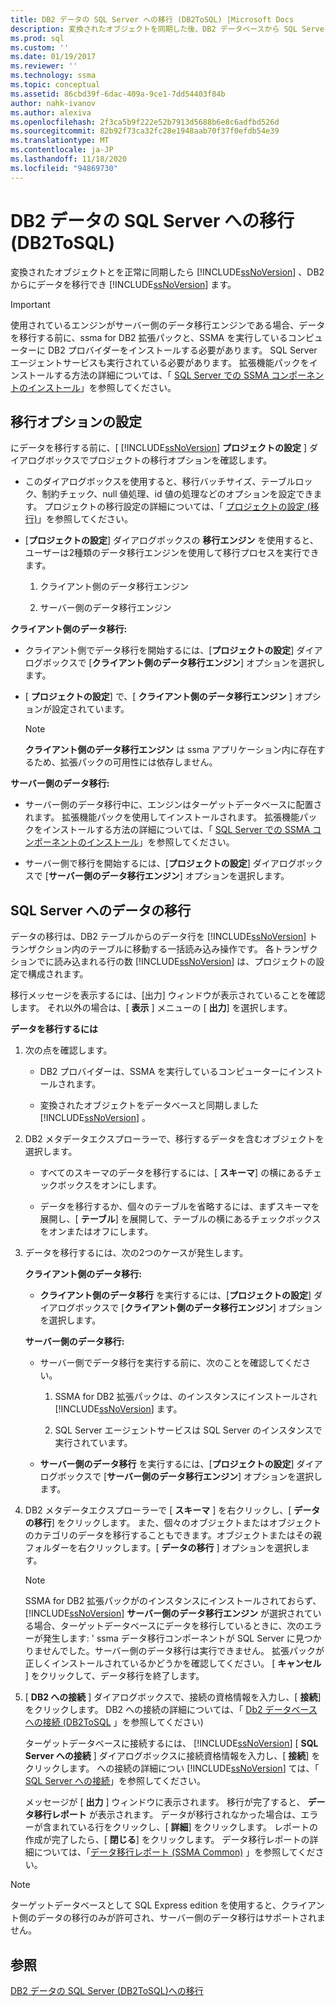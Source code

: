 ```yaml
---
title: DB2 データの SQL Server への移行 (DB2ToSQL) |Microsoft Docs
description: 変換されたオブジェクトを同期した後、DB2 データベースから SQL Server または Azure SQL Database にデータを移行する方法について説明します。
ms.prod: sql
ms.custom: ''
ms.date: 01/19/2017
ms.reviewer: ''
ms.technology: ssma
ms.topic: conceptual
ms.assetid: 86cbd39f-6dac-409a-9ce1-7dd54403f84b
author: nahk-ivanov
ms.author: alexiva
ms.openlocfilehash: 2f3ca5b9f222e52b7913d5688b6e8c6adfbd526d
ms.sourcegitcommit: 82b92f73ca32fc28e1948aab70f37f0efdb54e39
ms.translationtype: MT
ms.contentlocale: ja-JP
ms.lasthandoff: 11/18/2020
ms.locfileid: "94869730"
---
```

# <a name="migrating-db2-data-into-sql-server-db2tosql"></a>DB2 データの SQL Server への移行 (DB2ToSQL)
変換されたオブジェクトとを正常に同期したら [!INCLUDE[ssNoVersion](../../includes/ssnoversion-md.md)] 、DB2 からにデータを移行でき [!INCLUDE[ssNoVersion](../../includes/ssnoversion-md.md)] ます。  
  
> [!IMPORTANT]  
> 使用されているエンジンがサーバー側のデータ移行エンジンである場合、データを移行する前に、ssma for DB2 拡張パックと、SSMA を実行しているコンピューターに DB2 プロバイダーをインストールする必要があります。 SQL Server エージェントサービスも実行されている必要があります。 拡張機能パックをインストールする方法の詳細については、「 [SQL Server での SSMA コンポーネントのインストール](./installing-ssma-components-on-sql-server-db2tosql.md)」を参照してください。  
  
## <a name="setting-migration-options"></a>移行オプションの設定  
にデータを移行する前に、[ [!INCLUDE[ssNoVersion](../../includes/ssnoversion-md.md)] **プロジェクトの設定** ] ダイアログボックスでプロジェクトの移行オプションを確認します。  
  
-   このダイアログボックスを使用すると、移行バッチサイズ、テーブルロック、制約チェック、null 値処理、id 値の処理などのオプションを設定できます。 プロジェクトの移行設定の詳細については、「 [プロジェクトの設定 (移行)](./project-settings-migration-db2tosql.md)」を参照してください。  
  
-   [**プロジェクトの設定**] ダイアログボックスの **移行エンジン** を使用すると、ユーザーは2種類のデータ移行エンジンを使用して移行プロセスを実行できます。  
  
    1.  クライアント側のデータ移行エンジン  
  
    2.  サーバー側のデータ移行エンジン  
  
**クライアント側のデータ移行:**  
  
-   クライアント側でデータ移行を開始するには、[**プロジェクトの設定**] ダイアログボックスで [**クライアント側のデータ移行エンジン**] オプションを選択します。  
  
-   [ **プロジェクトの設定**] で、[ **クライアント側のデータ移行エンジン** ] オプションが設定されています。  
  
    > [!NOTE]  
    > **クライアント側のデータ移行エンジン** は ssma アプリケーション内に存在するため、拡張パックの可用性には依存しません。  
  
**サーバー側のデータ移行:**  
  
-   サーバー側のデータ移行中に、エンジンはターゲットデータベースに配置されます。 拡張機能パックを使用してインストールされます。 拡張機能パックをインストールする方法の詳細については、「 [SQL Server での SSMA コンポーネントのインストール](./installing-ssma-components-on-sql-server-db2tosql.md)」を参照してください。  
  
-   サーバー側で移行を開始するには、[**プロジェクトの設定**] ダイアログボックスで [**サーバー側のデータ移行エンジン**] オプションを選択します。  
  
## <a name="migrating-data-to-sql-server"></a>SQL Server へのデータの移行  
データの移行は、DB2 テーブルからのデータ行を [!INCLUDE[ssNoVersion](../../includes/ssnoversion-md.md)] トランザクション内のテーブルに移動する一括読み込み操作です。 各トランザクションでに読み込まれる行の数 [!INCLUDE[ssNoVersion](../../includes/ssnoversion-md.md)] は、プロジェクトの設定で構成されます。  
  
移行メッセージを表示するには、[出力] ウィンドウが表示されていることを確認します。 それ以外の場合は、[ **表示** ] メニューの [ **出力**] を選択します。  
  
**データを移行するには**  
  
1.  次の点を確認します。  
  
    -   DB2 プロバイダーは、SSMA を実行しているコンピューターにインストールされます。  
  
    -   変換されたオブジェクトをデータベースと同期しました [!INCLUDE[ssNoVersion](../../includes/ssnoversion-md.md)] 。  
  
2.  DB2 メタデータエクスプローラーで、移行するデータを含むオブジェクトを選択します。  
  
    -   すべてのスキーマのデータを移行するには、[ **スキーマ**] の横にあるチェックボックスをオンにします。  
  
    -   データを移行するか、個々のテーブルを省略するには、まずスキーマを展開し、[ **テーブル**] を展開して、テーブルの横にあるチェックボックスをオンまたはオフにします。  
  
3.  データを移行するには、次の2つのケースが発生します。  
  
    **クライアント側のデータ移行:**  
  
    -   **クライアント側のデータ移行** を実行するには、[**プロジェクトの設定**] ダイアログボックスで [**クライアント側のデータ移行エンジン**] オプションを選択します。  
  
    **サーバー側のデータ移行:**  
  
    -   サーバー側でデータ移行を実行する前に、次のことを確認してください。  
  
        1.  SSMA for DB2 拡張パックは、のインスタンスにインストールされ [!INCLUDE[ssNoVersion](../../includes/ssnoversion-md.md)] ます。  
  
        2.  SQL Server エージェントサービスは SQL Server のインスタンスで実行されています。  
  
    -   **サーバー側のデータ移行** を実行するには、[**プロジェクトの設定**] ダイアログボックスで [**サーバー側のデータ移行エンジン**] オプションを選択します。  
  
4.  DB2 メタデータエクスプローラーで [ **スキーマ** ] を右クリックし、[ **データの移行**] をクリックします。 また、個々のオブジェクトまたはオブジェクトのカテゴリのデータを移行することもできます。オブジェクトまたはその親フォルダーを右クリックします。[ **データの移行** ] オプションを選択します。  
  
    > [!NOTE]  
    > SSMA for DB2 拡張パックがのインスタンスにインストールされておらず、 [!INCLUDE[ssNoVersion](../../includes/ssnoversion-md.md)] **サーバー側のデータ移行エンジン** が選択されている場合、ターゲットデータベースにデータを移行しているときに、次のエラーが発生します: ' ssma データ移行コンポーネントが SQL Server に見つかりませんでした。サーバー側のデータ移行は実行できません。 拡張パックが正しくインストールされているかどうかを確認してください。 [ **キャンセル** ] をクリックして、データ移行を終了します。  
  
5.  [ **DB2 への接続** ] ダイアログボックスで、接続の資格情報を入力し、[ **接続**] をクリックします。 DB2 への接続の詳細については、「 [Db2 データベースへの接続 &#40;DB2ToSQL](../../ssma/db2/connecting-to-db2-database-db2tosql.md) 」を参照してください&#41;  
  
    ターゲットデータベースに接続するには、 [!INCLUDE[ssNoVersion](../../includes/ssnoversion-md.md)] [ **SQL Server への接続** ] ダイアログボックスに接続資格情報を入力し、[ **接続**] をクリックします。 への接続の詳細につい [!INCLUDE[ssNoVersion](../../includes/ssnoversion-md.md)] ては、「 [SQL Server への接続](./connecting-to-sql-server-db2tosql.md)」を参照してください。  
  
    メッセージが [ **出力** ] ウィンドウに表示されます。 移行が完了すると、 **データ移行レポート** が表示されます。 データが移行されなかった場合は、エラーが含まれている行をクリックし、[ **詳細**] をクリックします。 レポートの作成が完了したら、[ **閉じる**] をクリックします。 データ移行レポートの詳細については、「[データ移行レポート (SSMA Common)](../sybase/data-migration-report-sybasetosql.md) 」を参照してください。  
  
> [!NOTE]  
> ターゲットデータベースとして SQL Express edition を使用すると、クライアント側のデータの移行のみが許可され、サーバー側のデータ移行はサポートされません。  
  
## <a name="see-also"></a>参照  
[DB2 データの SQL Server &#40;DB2ToSQL&#41;への移行 ](../../ssma/db2/migrating-db2-data-into-sql-server-db2tosql.md)  
